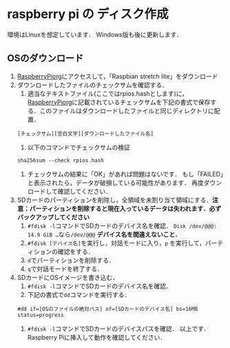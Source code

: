 # raspberry pi の ディスク作成
環境はLinuxを想定しています．
Windows版も後に更新します．
## OSのダウンロード
1. [RaspberryPiorg](https://www.raspberrypi.org/downloads/raspbian/)にアクセスして，「Raspbian stretch lite」をダウンロード
1. ダウンロードしたファイルのチェックサムを確認する．
    1. 適当なテキストファイル(ここではrpios.hashとします)に，[RaspberryPiorg](https://www.raspberrypi.org/downloads/raspbian/)に記載されているチェックサムを下記の書式で保存する．このファイルはダウンロードしたファイルと同じディレクトリに配置．
    ```
    [チェックサム][空白文字][ダウンロードしたファイル名]
    ```
    1. 以下のコマンドでチェックサムの検証
    ```
    sha256sum --check rpios.hash
    ```
    1. チェックサムの結果に「OK」があれば問題はないです．
    もし「FAILED」と表示されたら，データが破損している可能性があります．
    再度ダウンロードして確認してください．
1. SDカードのパーティションを削除し，全領域を未割り当て領域にする．__注意：パーティションを削除すると現在入っているデータは失われます．必ずバックアップしてください__
    1. `#fdisk -l`コマンドでSDカードのデバイス名を確認．
    `Disk /dev/@@@: 14.9 GiB …`なら`/dev/@@@`
    __デバイス名を間違えないこと．__
    1. `#fdisk [デバイス名]`を実行し，対話モードに入り，`p` を実行して，パーティションの確認をする．
    1. `d`でパーティションを削除する．
    1. `q`で対話モードを終了する．
1. SDカードにOSイメージを書き込む．
    1. `#fdisk -l`コマンドでSDカードのデバイス名を確認．
    1. 下記の書式で`dd`コマンドを実行する．
    ```
    #dd if=[OSのファイルの絶対パス] of=[SDカードのデバイス名] bs=16MB status=progress
    ```
    1. `#fdisk -l`コマンドでSDカードのデバイスパスを確認．
以上です．
Raspberry Piに挿入して動作を確認してください．
